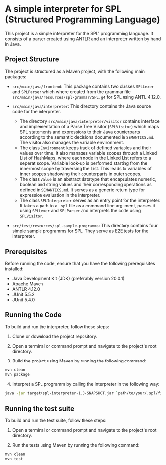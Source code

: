 # A simple interpreter for SPL (Structured Programming Language)

This project is a simple interpreter for the SPL' programming language. It consists of a parser created using ANTLR and an interpreter written by hand in Java.

## Project Structure

The project is structured as a Maven project, with the following main packages:

- `src/main/java/frontend`: This package contains two classes `SPLLexer` and `SPLParser` which where created from the grammar file `src/main/java/resources/spl-grammar/SPL.g4` for SPL using ANTL 4.12.0.

- `src/main/java/interpreter`: This directory contains the Java source code for the interpreter.
    * The directory `src/main/java/interpreter/visitor` contains interface and implementation of a Parse Tree Visitor (`SPLVisitor`) which maps SPL statements and expressions to their Java counterparts according to the semantic decisions documented in `SEMANTICS.md`. The visitor also manages the variable environment.
    * The class `Environment` keeps track of defined variables and their values over time. It also manages variable scopes through a Linked List of HashMaps, where each node in the Linked List refers to a seperat scope. Variable look-up is performed starting from the innermost scope by traversing the List. This leads to variables of inner scopes shadowing their counterparts in outer scopes.
    * The class `Value` is an abstract datatype that encapsulates numeric, boolean and string values and their corresponding operations as defined in `SEMANTICS.md`. It serves as a generic return type for expression evaluation in the interpreter.
    * The class `SPLInterpreter` serves as an entry point for the interpreter. It takes a path to a `.spl` file as a command line argument, parses it using `SPLLexer` and `SPLParser` and interprets the code using `SPLVisitor`.

- `src/test/resources/spl-sample-programms`: This directory contains four simple sample programms for SPL. They serve as E2E tests for the interpreter.
    

## Prerequisites

Before running the code, ensure that you have the following prerequisites installed:

- Java Development Kit (JDK) (preferably version 20.0.1)
- Apache Maven
- ANTLR 4.12.0
- JUnit 5.5.2
- JUnit 5.4.0

## Running the Code

To build and run the interpreter, follow these steps:

1. Clone or download the project repository.

2. Open a terminal or command prompt and navigate to the project's root directory.

3. Build the project using Maven by running the following command:
```bash
mvn clean
mvn package
```
4. Interpret a SPL programm by calling the interpreter in the following way:
```bash
java -jar target/spl-interpreter-1.0-SNAPSHOT.jar `path/to/your/.spl/file`
```

## Running the test suite

To build and run the test suite, follow these steps:

1. Open a terminal or command prompt and navigate to the project's root directory.

2. Run the tests using Maven by running the following command:
```bash
mvn clean
mvn test
```

